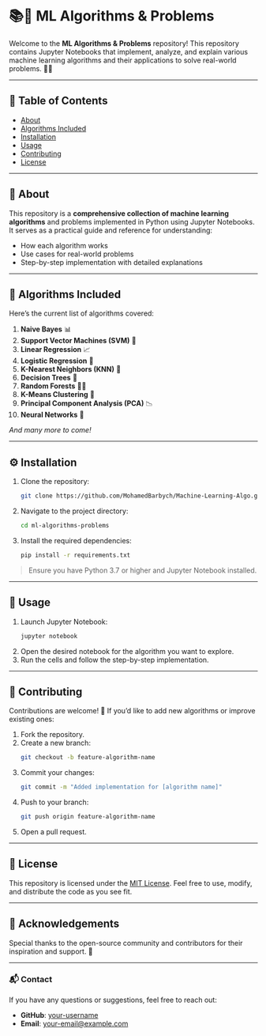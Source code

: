 # 📚🤖 ML Algorithms & Problems

Welcome to the **ML Algorithms & Problems** repository! This repository contains Jupyter Notebooks that implement, analyze, and explain various machine learning algorithms and their applications to solve real-world problems. 🚀💡

---

## 📝 Table of Contents

- [About](#about)
- [Algorithms Included](#algorithms-included)
- [Installation](#installation)
- [Usage](#usage)
- [Contributing](#contributing)
- [License](#license)

---

## 📖 About

This repository is a **comprehensive collection of machine learning algorithms** and problems implemented in Python using Jupyter Notebooks. It serves as a practical guide and reference for understanding:

- How each algorithm works
- Use cases for real-world problems
- Step-by-step implementation with detailed explanations

---

## 🧠 Algorithms Included

Here’s the current list of algorithms covered:

1. **Naive Bayes** 📊
2. **Support Vector Machines (SVM)** 🧮
3. **Linear Regression** 📈
4. **Logistic Regression** 🔄
5. **K-Nearest Neighbors (KNN)** 👥
6. **Decision Trees** 🌳
7. **Random Forests** 🌲🌲
8. **K-Means Clustering** 📌
9. **Principal Component Analysis (PCA)** 📉
10. **Neural Networks** 🧠

*And many more to come!*

---

## ⚙️ Installation

1. Clone the repository:
   ```bash
   git clone https://github.com/MohamedBarbych/Machine-Learning-Algo.git
   ```
2. Navigate to the project directory:
   ```bash
   cd ml-algorithms-problems
   ```
3. Install the required dependencies:
   ```bash
   pip install -r requirements.txt
   ```

> Ensure you have Python 3.7 or higher and Jupyter Notebook installed.

---

## 🚀 Usage

1. Launch Jupyter Notebook:
   ```bash
   jupyter notebook
   ```
2. Open the desired notebook for the algorithm you want to explore.
3. Run the cells and follow the step-by-step implementation.

---

## 🤝 Contributing

Contributions are welcome! 🎉 If you’d like to add new algorithms or improve existing ones:

1. Fork the repository.
2. Create a new branch:
   ```bash
   git checkout -b feature-algorithm-name
   ```
3. Commit your changes:
   ```bash
   git commit -m "Added implementation for [algorithm name]"
   ```
4. Push to your branch:
   ```bash
   git push origin feature-algorithm-name
   ```
5. Open a pull request.

---

## 📜 License

This repository is licensed under the [MIT License](LICENSE). Feel free to use, modify, and distribute the code as you see fit.

---

## 🌟 Acknowledgements

Special thanks to the open-source community and contributors for their inspiration and support. 🙌

---

### 📬 Contact

If you have any questions or suggestions, feel free to reach out:
- **GitHub**: [your-username](https://github.com/your-username)
- **Email**: your-email@example.com
